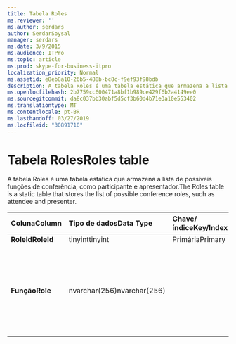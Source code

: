 ```yaml
---
title: Tabela Roles
ms.reviewer: ''
ms.author: serdars
author: SerdarSoysal
manager: serdars
ms.date: 3/9/2015
ms.audience: ITPro
ms.topic: article
ms.prod: skype-for-business-itpro
localization_priority: Normal
ms.assetid: e8eb8a10-26b5-488b-bc8c-f9ef93f98bdb
description: A tabela Roles é uma tabela estática que armazena a lista de possíveis funções de conferência, como participante e apresentador.
ms.openlocfilehash: 2b7759cc600471a8bf1b989ce429f6b2a4149ee0
ms.sourcegitcommit: da8c037bb30abf5d5cf3b60d4b71e3a10e553402
ms.translationtype: MT
ms.contentlocale: pt-BR
ms.lasthandoff: 03/27/2019
ms.locfileid: "30891710"
---
```

# <a name="roles-table"></a><span data-ttu-id="11ef6-103">Tabela Roles</span><span class="sxs-lookup"><span data-stu-id="11ef6-103">Roles table</span></span>
 
<span data-ttu-id="11ef6-104">A tabela Roles é uma tabela estática que armazena a lista de possíveis funções de conferência, como participante e apresentador.</span><span class="sxs-lookup"><span data-stu-id="11ef6-104">The Roles table is a static table that stores the list of possible conference roles, such as attendee and presenter.</span></span>
  
|<span data-ttu-id="11ef6-105">**Coluna**</span><span class="sxs-lookup"><span data-stu-id="11ef6-105">**Column**</span></span>|<span data-ttu-id="11ef6-106">**Tipo de dados**</span><span class="sxs-lookup"><span data-stu-id="11ef6-106">**Data Type**</span></span>|<span data-ttu-id="11ef6-107">**Chave/índice**</span><span class="sxs-lookup"><span data-stu-id="11ef6-107">**Key/Index**</span></span>|<span data-ttu-id="11ef6-108">**Detalhes**</span><span class="sxs-lookup"><span data-stu-id="11ef6-108">**Details**</span></span>|
|:-----|:-----|:-----|:-----|
|<span data-ttu-id="11ef6-109">**RoleId**</span><span class="sxs-lookup"><span data-stu-id="11ef6-109">**RoleId**</span></span> <br/> |<span data-ttu-id="11ef6-110">tinyint</span><span class="sxs-lookup"><span data-stu-id="11ef6-110">tinyint</span></span>  <br/> |<span data-ttu-id="11ef6-111">Primária</span><span class="sxs-lookup"><span data-stu-id="11ef6-111">Primary</span></span>  <br/> ||
|<span data-ttu-id="11ef6-112">**Função**</span><span class="sxs-lookup"><span data-stu-id="11ef6-112">**Role**</span></span> <br/> |<span data-ttu-id="11ef6-113">nvarchar(256)</span><span class="sxs-lookup"><span data-stu-id="11ef6-113">nvarchar(256)</span></span>  <br/> || <span data-ttu-id="11ef6-114">Valores permitidos:</span><span class="sxs-lookup"><span data-stu-id="11ef6-114">Allowed values:</span></span> <br/>  <span data-ttu-id="11ef6-115">0 - desconhecido</span><span class="sxs-lookup"><span data-stu-id="11ef6-115">0 - Unknown</span></span> <br/>  <span data-ttu-id="11ef6-116">1 - apresentador</span><span class="sxs-lookup"><span data-stu-id="11ef6-116">1 - Presenter</span></span> <br/>  <span data-ttu-id="11ef6-117">2 - participante</span><span class="sxs-lookup"><span data-stu-id="11ef6-117">2 - Attendee</span></span> <br/> |
   


